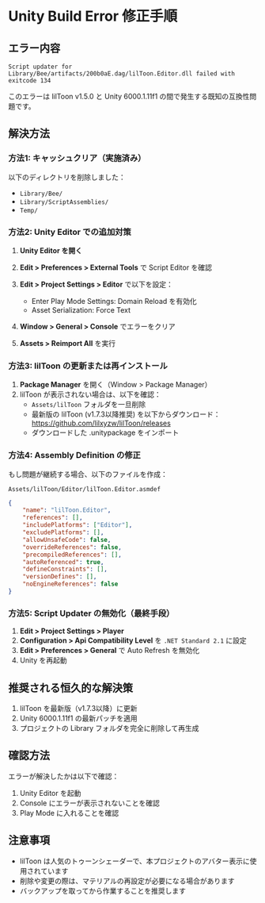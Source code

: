 # Unity Build Error 修正手順

## エラー内容
`Script updater for Library/Bee/artifacts/200b0aE.dag/lilToon.Editor.dll failed with exitcode 134`

このエラーは lilToon v1.5.0 と Unity 6000.1.11f1 の間で発生する既知の互換性問題です。

## 解決方法

### 方法1: キャッシュクリア（実施済み）
以下のディレクトリを削除しました：
- `Library/Bee/`
- `Library/ScriptAssemblies/`
- `Temp/`

### 方法2: Unity Editor での追加対策

1. **Unity Editor を開く**
2. **Edit > Preferences > External Tools** で Script Editor を確認
3. **Edit > Project Settings > Editor** で以下を設定：
   - Enter Play Mode Settings: Domain Reload を有効化
   - Asset Serialization: Force Text

4. **Window > General > Console** でエラーをクリア
5. **Assets > Reimport All** を実行

### 方法3: lilToon の更新または再インストール

1. **Package Manager** を開く（Window > Package Manager）
2. lilToon が表示されない場合は、以下を確認：
   - `Assets/lilToon` フォルダを一旦削除
   - 最新版の lilToon (v1.7.3以降推奨) を以下からダウンロード：
     https://github.com/lilxyzw/lilToon/releases
   - ダウンロードした .unitypackage をインポート

### 方法4: Assembly Definition の修正

もし問題が継続する場合、以下のファイルを作成：

`Assets/lilToon/Editor/lilToon.Editor.asmdef`
```json
{
    "name": "lilToon.Editor",
    "references": [],
    "includePlatforms": ["Editor"],
    "excludePlatforms": [],
    "allowUnsafeCode": false,
    "overrideReferences": false,
    "precompiledReferences": [],
    "autoReferenced": true,
    "defineConstraints": [],
    "versionDefines": [],
    "noEngineReferences": false
}
```

### 方法5: Script Updater の無効化（最終手段）

1. **Edit > Project Settings > Player**
2. **Configuration > Api Compatibility Level** を `.NET Standard 2.1` に設定
3. **Edit > Preferences > General** で Auto Refresh を無効化
4. Unity を再起動

## 推奨される恒久的な解決策

1. lilToon を最新版（v1.7.3以降）に更新
2. Unity 6000.1.11f1 の最新パッチを適用
3. プロジェクトの Library フォルダを完全に削除して再生成

## 確認方法

エラーが解決したかは以下で確認：
1. Unity Editor を起動
2. Console にエラーが表示されないことを確認
3. Play Mode に入れることを確認

## 注意事項

- lilToon は人気のトゥーンシェーダーで、本プロジェクトのアバター表示に使用されています
- 削除や変更の際は、マテリアルの再設定が必要になる場合があります
- バックアップを取ってから作業することを推奨します